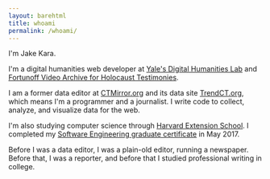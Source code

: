 ```yaml
---
layout: barehtml
title: whoami
permalink: /whoami/
---
```


I'm Jake Kara. 

I'm a digital humanities web developer at 
[Yale's Digital Humanities Lab](https://dhlab.yale.edu) 
and [Fortunoff Video Archive for Holocaust Testimonies](https://fortunoff.library.yale.edu).

I am a former data editor at [CTMirror.org](//ctmirror.org) and its
data site [TrendCT.org](//trendct.org), which means I'm a programmer and a
journalist. I write code to collect, analyze, and visualize data for the
web.

I'm also studying computer science through [Harvard Extension
School](https://www.extension.harvard.edu). I completed my [Software
Engineering graduate
certificate](https://www.extension.harvard.edu/academics/professional-graduate-certificates/software-engineering-certificate)
in May 2017. 

Before I was a data editor, I was a plain-old editor, running a
newspaper. Before that, I was a reporter, and before that I studied
professional writing in college.